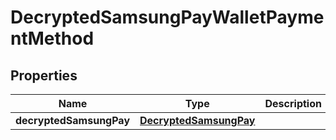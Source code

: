 

# DecryptedSamsungPayWalletPaymentMethod

## Properties

Name | Type | Description | Notes
------------ | ------------- | ------------- | -------------
**decryptedSamsungPay** | [**DecryptedSamsungPay**](DecryptedSamsungPay.md) |  | 



